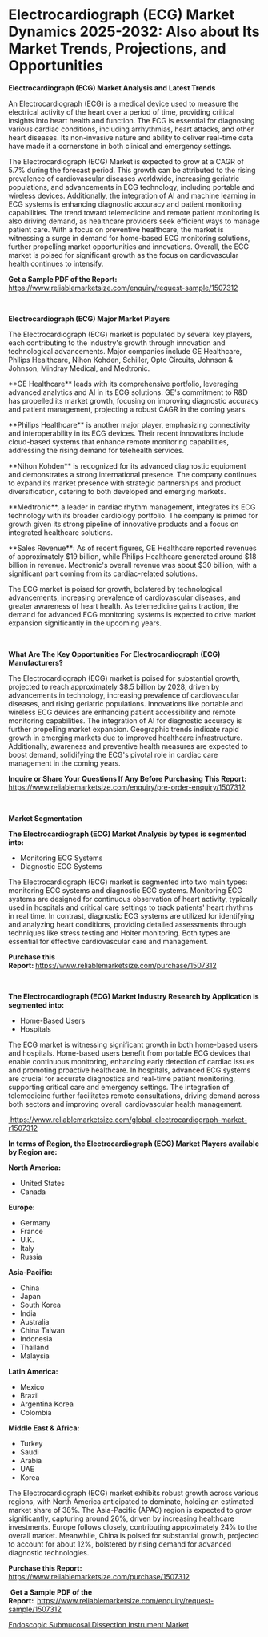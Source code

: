 <p><h1>Electrocardiograph (ECG) Market Dynamics 2025-2032: Also about Its Market Trends, Projections, and Opportunities</h1></p><p><strong>Electrocardiograph (ECG) Market Analysis and Latest Trends</strong></p>
<p><p>An Electrocardiograph (ECG) is a medical device used to measure the electrical activity of the heart over a period of time, providing critical insights into heart health and function. The ECG is essential for diagnosing various cardiac conditions, including arrhythmias, heart attacks, and other heart diseases. Its non-invasive nature and ability to deliver real-time data have made it a cornerstone in both clinical and emergency settings.</p><p>The Electrocardiograph (ECG) Market is expected to grow at a CAGR of 5.7% during the forecast period. This growth can be attributed to the rising prevalence of cardiovascular diseases worldwide, increasing geriatric populations, and advancements in ECG technology, including portable and wireless devices. Additionally, the integration of AI and machine learning in ECG systems is enhancing diagnostic accuracy and patient monitoring capabilities. The trend toward telemedicine and remote patient monitoring is also driving demand, as healthcare providers seek efficient ways to manage patient care. With a focus on preventive healthcare, the market is witnessing a surge in demand for home-based ECG monitoring solutions, further propelling market opportunities and innovations. Overall, the ECG market is poised for significant growth as the focus on cardiovascular health continues to intensify.</p></p>
<p><strong>Get a Sample PDF of the Report:&nbsp;</strong> <a href="https://www.reliablemarketsize.com/enquiry/request-sample/1507312?utm_campaign=3126&utm_medium=2&utm_source=Github&utm_content=ia&utm_term=04032025&utm_id=electrocardiograph-ecg">https://www.reliablemarketsize.com/enquiry/request-sample/1507312</a></p>
<p>&nbsp;</p>
<p><strong>Electrocardiograph (ECG) Major Market Players</strong></p>
<p><p>The Electrocardiograph (ECG) market is populated by several key players, each contributing to the industry's growth through innovation and technological advancements. Major companies include GE Healthcare, Philips Healthcare, Nihon Kohden, Schiller, Opto Circuits, Johnson & Johnson, Mindray Medical, and Medtronic. </p><p>**GE Healthcare** leads with its comprehensive portfolio, leveraging advanced analytics and AI in its ECG solutions. GE's commitment to R&D has propelled its market growth, focusing on improving diagnostic accuracy and patient management, projecting a robust CAGR in the coming years.</p><p>**Philips Healthcare** is another major player, emphasizing connectivity and interoperability in its ECG devices. Their recent innovations include cloud-based systems that enhance remote monitoring capabilities, addressing the rising demand for telehealth services.</p><p>**Nihon Kohden** is recognized for its advanced diagnostic equipment and demonstrates a strong international presence. The company continues to expand its market presence with strategic partnerships and product diversification, catering to both developed and emerging markets.</p><p>**Medtronic**, a leader in cardiac rhythm management, integrates its ECG technology with its broader cardiology portfolio. The company is primed for growth given its strong pipeline of innovative products and a focus on integrated healthcare solutions.</p><p>**Sales Revenue**: As of recent figures, GE Healthcare reported revenues of approximately $19 billion, while Philips Healthcare generated around $18 billion in revenue. Medtronic's overall revenue was about $30 billion, with a significant part coming from its cardiac-related solutions.</p><p>The ECG market is poised for growth, bolstered by technological advancements, increasing prevalence of cardiovascular diseases, and greater awareness of heart health. As telemedicine gains traction, the demand for advanced ECG monitoring systems is expected to drive market expansion significantly in the upcoming years.</p></p>
<p>&nbsp;</p>
<p><strong>What Are The Key Opportunities For Electrocardiograph (ECG) Manufacturers?</strong></p>
<p><p>The Electrocardiograph (ECG) market is poised for substantial growth, projected to reach approximately $8.5 billion by 2028, driven by advancements in technology, increasing prevalence of cardiovascular diseases, and rising geriatric populations. Innovations like portable and wireless ECG devices are enhancing patient accessibility and remote monitoring capabilities. The integration of AI for diagnostic accuracy is further propelling market expansion. Geographic trends indicate rapid growth in emerging markets due to improved healthcare infrastructure. Additionally, awareness and preventive health measures are expected to boost demand, solidifying the ECG's pivotal role in cardiac care management in the coming years.</p></p>
<p><strong>Inquire or Share Your Questions If Any Before Purchasing This Report:</strong> <a href="https://www.reliablemarketsize.com/enquiry/pre-order-enquiry/1507312?utm_campaign=3126&utm_medium=2&utm_source=Github&utm_content=ia&utm_term=04032025&utm_id=electrocardiograph-ecg">https://www.reliablemarketsize.com/enquiry/pre-order-enquiry/1507312</a></p>
<p>&nbsp;</p>
<p><strong>Market Segmentation</strong></p>
<p><strong>The Electrocardiograph (ECG) Market Analysis by types is segmented into:</strong></p>
<p><ul><li>Monitoring ECG Systems</li><li>Diagnostic ECG Systems</li></ul></p>
<p><p>The Electrocardiograph (ECG) market is segmented into two main types: monitoring ECG systems and diagnostic ECG systems. Monitoring ECG systems are designed for continuous observation of heart activity, typically used in hospitals and critical care settings to track patients' heart rhythms in real time. In contrast, diagnostic ECG systems are utilized for identifying and analyzing heart conditions, providing detailed assessments through techniques like stress testing and Holter monitoring. Both types are essential for effective cardiovascular care and management.</p></p>
<p><strong>Purchase this Report:&nbsp;</strong><a href="https://www.reliablemarketsize.com/purchase/1507312?utm_campaign=3126&utm_medium=2&utm_source=Github&utm_content=ia&utm_term=04032025&utm_id=electrocardiograph-ecg">https://www.reliablemarketsize.com/purchase/1507312</a></p>
<p>&nbsp;</p>
<p><strong>The Electrocardiograph (ECG) Market Industry Research by Application is segmented into:</strong></p>
<p><ul><li>Home-Based Users</li><li>Hospitals</li></ul></p>
<p><p>The ECG market is witnessing significant growth in both home-based users and hospitals. Home-based users benefit from portable ECG devices that enable continuous monitoring, enhancing early detection of cardiac issues and promoting proactive healthcare. In hospitals, advanced ECG systems are crucial for accurate diagnostics and real-time patient monitoring, supporting critical care and emergency settings. The integration of telemedicine further facilitates remote consultations, driving demand across both sectors and improving overall cardiovascular health management.</p></p>
<p><a href="https://www.reliablemarketsize.com/global-electrocardiograph-market-r1507312?utm_campaign=3126&utm_medium=2&utm_source=Github&utm_content=ia&utm_term=04032025&utm_id=electrocardiograph-ecg">&nbsp;https://www.reliablemarketsize.com/global-electrocardiograph-market-r1507312</a></p>
<p><strong>In terms of Region, the Electrocardiograph (ECG) Market Players available by Region are:</strong></p>
<p>
    <p> <strong> North America: </strong>
        <ul>
            <li>United States</li>
            <li>Canada</li>
        </ul>
        </p> 
    <p> <strong> Europe: </strong>
        <ul>
            <li>Germany</li>
            <li>France</li>
            <li>U.K.</li>
            <li>Italy</li>
            <li>Russia</li>
        </ul>
        </p> 
    <p> <strong> Asia-Pacific: </strong>
        <ul>
            <li>China</li>
            <li>Japan</li>
            <li>South Korea</li>
            <li>India</li>
            <li>Australia</li>
            <li>China Taiwan</li>
            <li>Indonesia</li>
            <li>Thailand</li>
            <li>Malaysia</li>
        </ul>
        </p> 
    <p> <strong> Latin America: </strong>
        <ul>
            <li>Mexico</li>
            <li>Brazil</li>
            <li>Argentina Korea</li>
            <li>Colombia</li>
        </ul>
        </p> 
    <p> <strong> Middle East & Africa: </strong>
        <ul>
            <li>Turkey</li>
            <li>Saudi</li>
            <li>Arabia</li>
            <li>UAE</li>
            <li>Korea</li>
        </ul>
    </p>
    </p>
<p><p>The Electrocardiograph (ECG) market exhibits robust growth across various regions, with North America anticipated to dominate, holding an estimated market share of 38%. The Asia-Pacific (APAC) region is expected to grow significantly, capturing around 26%, driven by increasing healthcare investments. Europe follows closely, contributing approximately 24% to the overall market. Meanwhile, China is poised for substantial growth, projected to account for about 12%, bolstered by rising demand for advanced diagnostic technologies.</p></p>
<p><strong>Purchase this Report: </strong><a href="https://www.reliablemarketsize.com/purchase/1507312?utm_campaign=3126&utm_medium=2&utm_source=Github&utm_content=ia&utm_term=04032025&utm_id=electrocardiograph-ecg">https://www.reliablemarketsize.com/purchase/1507312</a></p>
<p>&nbsp;<strong>Get a Sample PDF of the Report:&nbsp;&nbsp;</strong><a href="https://www.reliablemarketsize.com/enquiry/request-sample/1507312?utm_campaign=3126&utm_medium=2&utm_source=Github&utm_content=ia&utm_term=04032025&utm_id=electrocardiograph-ecg">https://www.reliablemarketsize.com/enquiry/request-sample/1507312</a></p>
<p><strong></strong></p>
<p><p><a href="https://github.com/wakerizaak8g/Market-Research-Report-List-1/blob/main/endoscopic-submucosal-dissection-instrument-market.md?utm_campaign=3126&utm_medium=2&utm_source=Github&utm_content=ia&utm_term=04032025&utm_id=electrocardiograph-ecg">Endoscopic Submucosal Dissection Instrument Market</a></p></p>